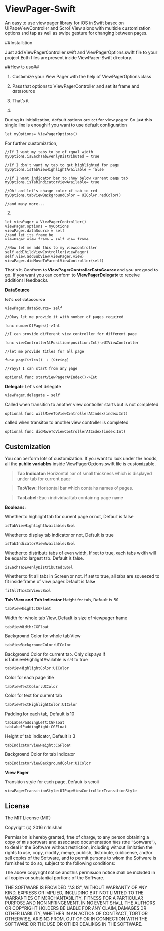 ViewPager-Swift
===================
An easy to use view pager library for iOS in Swift based on UIPageViewController and Scroll View along with multiple customization options and tap as well as swipe gesture for changing between pages.

##Installation

Just add ViewPagerController.swift and ViewPagerOptions.swift file to your project.Both files are present inside ViewPager-Swift directory.

##How to use##

1. Customize your View Pager with the help of ViewPagerOptions class
2. Pass that options to ViewPagerController and set its frame and datasource
3. That's it

1.
 During its initialization, default options are set for view pager. So just this single line is enough if you want to use default configuration
```
let myOptions= ViewPagerOptions()
```

For further customization,
```
//If I want my tabs to be of equal width
myOptions.isEachTabEvenlyDistributed = true

//If I don't want my tab to get highlighted for page
myOptions.isTabViewHighlightAvailable = false

//If I want indicator bar to show below current page tab
myOptions.isTabIndicatorViewAvailable= true

//Oh! and let's change color of tab to red
myOptions.tabViewBackgroundColor = UIColor.redColor()

//and many more...
```
2.
```
let viewPager = ViewPagerController()
viewPager.options = myOptions
viewPager.dataSource = self
//and let its frame be
viewPager.view.frame = self.view.frame

//Now let me add this to my viewcontroller
self.addChildViewController(viewPager)
self.view.addSubView(viewPager.view)
viewPager.didMoveToParentViewController(self)
```
That's it.  Conform to **ViewPagerControllerDataSource** and you are good to go. If you want you can conform to **ViewPagerDelegate** to receive additional feedbacks.

**DataSource**

let's set datasource
```
viewPager.dataSource= self

//Okay let me provide it with number of pages required

func numberOfPages()->Int

//I can provide different view controller for different page 

func viewControllerAtPosition(position:Int)->UIViewController

//let me provide titles for all page

func pageTitles() -> [String]

//Yayy! I can start from any page

optional func startViewPagerAtIndex()->Int
```

**Delegate**
Let's set delegate
```
viewPager.delegate = self
```
Called when transition to another view controller starts but is not completed
```
optional func willMoveToViewControllerAtIndex(index:Int)
```
called when transiton to another view controller is completed
```
optional func didMoveToViewControllerAtIndex(index:Int)
```
## Customization ##
You can perform lots of customization. If you want to look under the hoods, all the **public variables** inside ViewPagerOptions.swift file is customizable.

>**Tab Indicator:** Horizontal bar of small thickness which is displayed under tab for current page

>**TabView:** Horizontal bar which contains names of pages.

>**TabLabel:** Each individual tab containing page name

**Booleans:**

Whether to highlight tab for current page or not, Default is false
```
isTabViewHighlightAvailable:Bool
```
Whether to display tab indicator or not, Default is true
```
isTabIndicatorViewAvailable:Bool
```
Whether to distribute tabs of even width, If set to true, each tabs width will be equal to largest tab. Default is false.
```
isEachTabEvenlyDistributed:Bool
```
Whether to fit all tabs in Screen or not. If set to true, all tabs are squeezed to fit inside frame of view pager.Default is false
```
fitAllTabsInView:Bool
```
**Tab View and Tab Indicator**
Height for tab, Default is 50
```
tabViewHeight:CGFloat
```
Width for whole tab View, Default is size of viewpager frame
```
tabViewWidth:CGFloat
```
Background Color for whole tab View
```
tabViewBackgroundColor:UIColor
```
Background Color for current tab. Only displays if isTabViewHighlightAvailable is set to true
```
tabViewHighlightColor:UIColor
```
Color for each page title 
```
tabViewTextColor:UIColor
```
Color for text for current tab
```
tabViewTextHighlightColor:UIColor
```
Padding for each tab, Default is 10
```
tabLabelPaddingLeft:CGFloat
tabLabelPaddingRight:CGFloat
```
Height of tab indicator, Default is 3
```
tabIndicatorViewHeight:CGFloat
```
Background Color for tab Indicator
```
tabIndicatorViewBackgroundColor:UIColor
```
**View Pager**

Transition style for each page, Default is scroll
```
viewPagerTransitionStyle:UIPageViewControllerTransitionStyle
```


## License ##
The MIT License (MIT)

Copyright (c) 2016 nrlnishan

Permission is hereby granted, free of charge, to any person obtaining a copy
of this software and associated documentation files (the "Software"), to deal
in the Software without restriction, including without limitation the rights
to use, copy, modify, merge, publish, distribute, sublicense, and/or sell
copies of the Software, and to permit persons to whom the Software is
furnished to do so, subject to the following conditions:

The above copyright notice and this permission notice shall be included in all
copies or substantial portions of the Software.

THE SOFTWARE IS PROVIDED "AS IS", WITHOUT WARRANTY OF ANY KIND, EXPRESS OR
IMPLIED, INCLUDING BUT NOT LIMITED TO THE WARRANTIES OF MERCHANTABILITY,
FITNESS FOR A PARTICULAR PURPOSE AND NONINFRINGEMENT. IN NO EVENT SHALL THE
AUTHORS OR COPYRIGHT HOLDERS BE LIABLE FOR ANY CLAIM, DAMAGES OR OTHER
LIABILITY, WHETHER IN AN ACTION OF CONTRACT, TORT OR OTHERWISE, ARISING FROM,
OUT OF OR IN CONNECTION WITH THE SOFTWARE OR THE USE OR OTHER DEALINGS IN THE
SOFTWARE.

